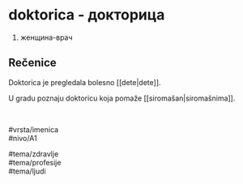 # doktorica - докторица

1. женщина-врач  

## Rečenice

Doktorica je pregledala bolesno [[dete|dete]].  

U gradu poznaju doktoricu koja pomaže [[siromašan|siromašnima]].  

<br>

#vrsta/imenica  
#nivo/A1  

#tema/zdravlje  
#tema/profesije  
#tema/ljudi
